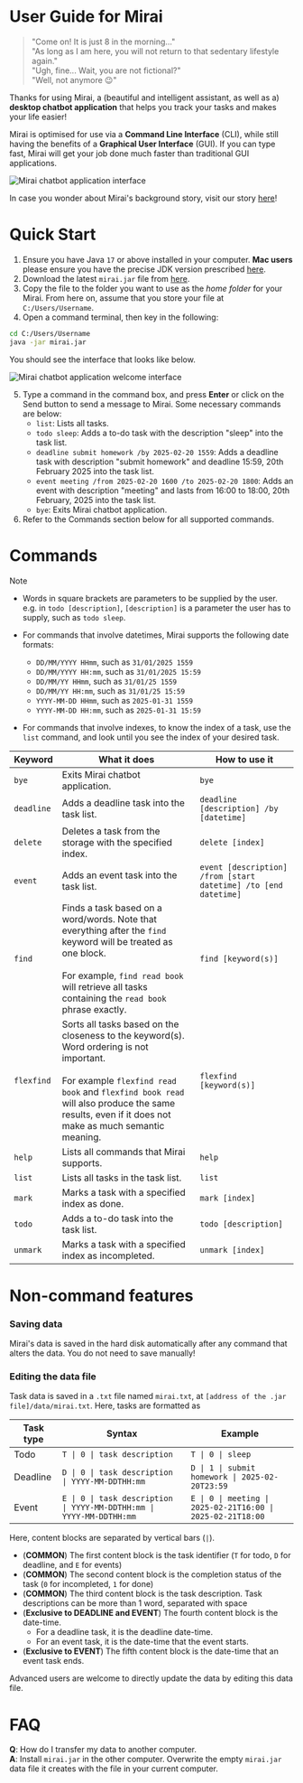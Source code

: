 # User Guide for Mirai

> "Come on! It is just 8 in the morning..."\
> "As long as I am here, you will not return to that sedentary lifestyle again."\
> "Ugh, fine... Wait, you are not fictional?"\
> "Well, not anymore 😉"

Thanks for using Mirai, a (beautiful and intelligent assistant, as well as a) **desktop chatbot application** that helps you track your tasks and makes your life easier!

Mirai is optimised for use via a **Command Line Interface** (CLI), while still having the benefits of a **Graphical User Interface** (GUI). If you can type fast, Mirai will
get your job done much faster than traditional GUI applications.

![Mirai chatbot application interface](Ui.png)

In case you wonder about Mirai's background story, visit our story [here](https://www.meganovel.com/story/A-Backpack-a-Gun-and-a-Codex_31000344924/Prologue_2762250)!

# Quick Start
1. Ensure you have Java `17` or above installed in your computer. **Mac users** please ensure you have the precise JDK version prescribed [here](https://se-education.org/guides/tutorials/javaInstallationMac.html).
2. Download the latest `mirai.jar` file from [here](https://github.com/Masunori/ip/releases/download/A-Release/mirai.jar).
3. Copy the file to the folder you want to use as the *home folder* for your Mirai. From here on, assume that you store your file at `C:/Users/Username`.
4. Open a command terminal, then key in the following:
```sh
cd C:/Users/Username
java -jar mirai.jar
```
You should see the interface that looks like below.

![Mirai chatbot application welcome interface](Welcome.png)

5. Type a command in the command box, and press **Enter** or click on the Send button to send a message to Mirai. Some necessary commands are below:
   - `list`: Lists all tasks.
   - `todo sleep`: Adds a to-do task with the description "sleep" into the task list.
   - `deadline submit homework /by 2025-02-20 1559`: Adds a deadline task with description "submit homework" and deadline 15:59, 20th February 2025 into the task list.
   - `event meeting /from 2025-02-20 1600 /to 2025-02-20 1800`: Adds an event with description "meeting" and lasts from 16:00 to 18:00, 20th February, 2025 into the task list.
   - `bye`: Exits Mirai chatbot application.
6. Refer to the Commands section below for all supported commands.

# Commands
> [!NOTE]
> - Words in square brackets are parameters to be supplied by the user.
>   e.g. in `todo [description]`, `[description]` is a parameter the user has to supply, such as `todo sleep`.
>   
> - For commands that involve datetimes, Mirai supports the following date formats:
>   - `DD/MM/YYYY HHmm`, such as `31/01/2025 1559`
>   - `DD/MM/YYYY HH:mm`, such as `31/01/2025 15:59`
>   - `DD/MM/YY HHmm`, such as `31/01/25 1559`
>   - `DD/MM/YY HH:mm`, such as `31/01/25 15:59`
>   - `YYYY-MM-DD HHmm`, such as `2025-01-31 1559`
>   - `YYYY-MM-DD HH:mm`, such as `2025-01-31 15:59`
>  
> - For commands that involve indexes, to know the index of a task, use the `list` command, and look until you see the index of your desired task.

| Keyword | What it does                                                                                                                                                                                                                                       | How to use it |
| ------- |----------------------------------------------------------------------------------------------------------------------------------------------------------------------------------------------------------------------------------------------------| ------------- |
| `bye`   | Exits Mirai chatbot application.                                                                                                                                                                                                                   | `bye` |
| `deadline` | Adds a deadline task into the task list.                                                                                                                                                                                                           | `deadline [description] /by [datetime]` |
| `delete` | Deletes a task from the storage with the specified index.                                                                                                                                                                                          | `delete [index]` |
| `event` | Adds an event task into the task list.                                                                                                                                                                                                             | `event [description] /from [start datetime] /to [end datetime]` |
| `find` | Finds a task based on a word/words. Note that everything after the `find` keyword will be treated as one block.<br><br> For example, `find read book` will retrieve all tasks containing the `read book` phrase exactly.                           | `find [keyword(s)]` |
| `flexfind` | Sorts all tasks based on the closeness to the keyword(s). Word ordering is not important.<br><br> For example `flexfind read book` and `flexfind book read` will also produce the same results, even if it does not make as much semantic meaning. | `flexfind [keyword(s)]` |
| `help` | Lists all commands that Mirai supports.                                                                                                                                                                                                            | `help` |
| `list` | Lists all tasks in the task list.                                                                                                                                                                                                                  | `list` |
| `mark` | Marks a task with a specified index as done.                                                                                                                                                                                                       | `mark [index]` |
| `todo` | Adds a to-do task into the task list.                                                                                                                                                                                                              | `todo [description]` |
| `unmark` | Marks a task with a specified index as incompleted.                                                                                                                                                                                                | `unmark [index]` |

# Non-command features
### Saving data
Mirai's data is saved in the hard disk automatically after any command that alters the data. You do not need to save manually!

### Editing the data file
Task data is saved in a `.txt` file named `mirai.txt`, at `[address of the .jar file]/data/mirai.txt`. Here, tasks are formatted as

| Task type | Syntax | Example |
| --------- | ------ | ------- |
| Todo      | `T \| 0 \| task description` | `T \| 0 \| sleep` |
| Deadline  | `D \| 0 \| task description \| YYYY-MM-DDTHH:mm` | `D \| 1 \| submit homework \| 2025-02-20T23:59` |
| Event     | `E \| 0 \| task description \| YYYY-MM-DDTHH:mm \| YYYY-MM-DDTHH:mm` | `E \| 0 \| meeting \| 2025-02-21T16:00 \| 2025-02-21T18:00` |

Here, content blocks are separated by vertical bars (`|`).
- (**COMMON**) The first content block is the task identifier (`T` for todo, `D` for deadline, and `E` for events)
- (**COMMON**) The second content block is the completion status of the task (`0` for incompleted, `1` for done)
- (**COMMON**) The third content block is the task description. Task descriptions can be more than 1 word, separated with space
- (**Exclusive to DEADLINE and EVENT**) The fourth content block is the date-time.
  - For a deadline task, it is the deadline date-time.
  - For an event task, it is the date-time that the event starts.
- (**Exclusive to EVENT**) The fifth content block is the date-time that an event task ends.

Advanced users are welcome to directly update the data by editing this data file.

# FAQ
**Q**: How do I transfer my data to another computer.\
**A**: Install `mirai.jar` in the other computer. Overwrite the empty `mirai.jar` data file it creates with the file in your current computer. 
